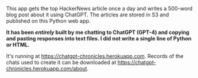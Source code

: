 This app gets the top HackerNews article once a day and writes a 500-word blog post about it using ChatGPT. The articles are stored in S3 and published on this Python web app.

**It has been *entirely* built by me chatting to ChatGPT (GPT-4) and copying and pasting responses into text files. I  did not write a single line of Python or HTML.**

It's running at https://chatgpt-chronicles.herokuapp.com. Records of the chats used to create it can be downloaded at https://chatgpt-chronicles.herokuapp.com/about.
